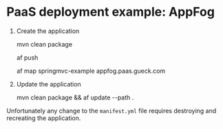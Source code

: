 # PaaS deployment example: AppFog

1. Create the application


    mvn clean package

    af push

    af map springmvc-example appfog.paas.gueck.com

2. Update the application


    mvn clean package && af update --path .

Unfortunately any change to the ``manifest.yml`` file requires destroying and recreating the application.
